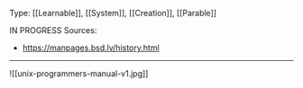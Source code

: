 Type: [[Learnable]], [[System]], [[Creation]], [[Parable]]

IN PROGRESS
Sources:
- https://manpages.bsd.lv/history.html

---

![[unix-programmers-manual-v1.jpg]]

